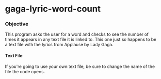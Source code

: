# gaga-lyric-word-count
<h3>Objective</h3>
This program asks the user for a word and checks to see the number of times it appears in any text file it is linked to. This one just so happens to be a text file with the lyrics from Applause by Lady Gaga.

<h4>Text File</h4>
<p>If you're going to use your own text file, be sure to change the name of the file the code opens.</p>
